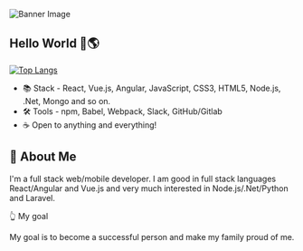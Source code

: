 <!-- ![Banner Image](https://github.com/petro558/petro558/blob/main/Images/banner2.png) -->
![Banner Image](https://github.com/petro558/petro558/blob/master/Images/banner2.png)

## Hello World 👋🌎

<!-- [![Dev's github stats](https://github-readme-stats.vercel.app/api?username=petro558&hide=stars,contribs,issues&show_icons=true&bg_color=f4f7f7&title_color=65c0ba&icon_color=ffbd39&text_color=216583)](https://github.com/petro558) -->

[![Top Langs](https://github-readme-stats.vercel.app/api/top-langs/?username=petro558&layout=compact&bg_color=f4f7f7&title_color=65c0ba)](https://github.com/petro558)


- 📚 Stack - React, Vue.js, Angular, JavaScript, CSS3, HTML5, Node.js, .Net, Mongo and so on.
- 🛠 Tools -  npm, Babel, Webpack, Slack, GitHub/Gitlab
- ☕ Open to anything and everything!

## 💬 About Me

I'm a full stack web/mobile developer. I am good in full stack languages React/Angular and Vue.js and very much interested in Node.js/.Net/Python and Laravel.

👆 My goal

My goal is to become a successful person and make my family proud of me.

<!-- ## 📫 Let's connect! -->

<!-- ## 📄 My Articles -->

